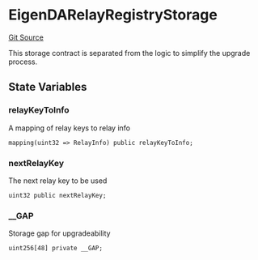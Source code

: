 # EigenDARelayRegistryStorage
[Git Source](https://github.com/Layr-Labs/eigenda/blob/f0d0dc5708f7e00684e5f5d89ab0227171768419/src/core/EigenDARelayRegistryStorage.sol)

This storage contract is separated from the logic to simplify the upgrade process.


## State Variables
### relayKeyToInfo
A mapping of relay keys to relay info


```solidity
mapping(uint32 => RelayInfo) public relayKeyToInfo;
```


### nextRelayKey
The next relay key to be used


```solidity
uint32 public nextRelayKey;
```


### __GAP
Storage gap for upgradeability


```solidity
uint256[48] private __GAP;
```


